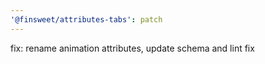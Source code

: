 ```yaml
---
'@finsweet/attributes-tabs': patch
---
```


fix: rename animation attributes, update schema and lint fix
